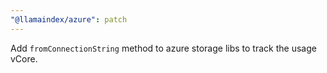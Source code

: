 ```yaml
---
"@llamaindex/azure": patch
---
```


Add `fromConnectionString` method to azure storage libs to track the usage vCore.
